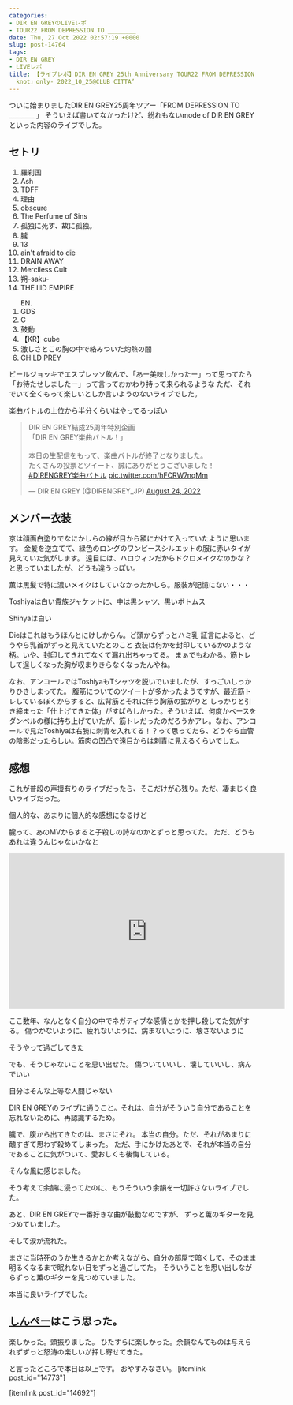 ```yaml
---
categories:
- DIR EN GREYのLIVEレポ
- TOUR22 FROM DEPRESSION TO ________
date: Thu, 27 Oct 2022 02:57:19 +0000
slug: post-14764
tags:
- DIR EN GREY
- LIVEレポ
title: 【ライブレポ】DIR EN GREY 25th Anniversary TOUR22 FROM DEPRESSION TO ________ -「a
  knot」only- 2022_10_25@CLUB CITTA’
---
```


ついに始まりましたDIR EN GREY25周年ツアー「FROM DEPRESSION TO ________ 」
そういえば書いてなかったけど、紛れもないmode of DIR EN GREYといった内容のライブでした。

<h2>セトリ</h2>
<ol>
<li>羅刹国</li>
<li>Ash</li>
<li>TDFF</li>
<li>理由</li>
<li>obscure</li>
<li>The Perfume of Sins</li>
<li>孤独に死す、故に孤独。</li>
<li>朧</li>
<li>13</li>
<li>ain't afraid to die</li>
<li>DRAIN AWAY</li>
<li>Merciless Cult</li>
<li>朔-saku-</li>
<li>THE IIID EMPIRE</li>
</ol>

<ol>
EN.
<li>GDS</li>
<li>C</li>
<li>鼓動</li>
<li>【KR】cube</li>
<li>激しさとこの胸の中で絡みついた灼熱の闇</li>
<li>CHILD PREY</li>
</ol>

ビールジョッキでエスプレッソ飲んで、「あー美味しかったー」って思ってたら「お待たせしましたー」って言っておかわり持って来られるような
ただ、それでいて全くもって楽しいとしか言いようのないライブでした。

楽曲バトルの上位から半分くらいはやってるっぽい
<blockquote class="twitter-tweet"><p lang="ja" dir="ltr">DIR EN GREY結成25周年特別企画<br>「DIR EN GREY楽曲バトル！」<br><br>本日の生配信をもって、楽曲バトルが終了となりました。<br>たくさんの投票とツイート、誠にありがとうございました！<a href="https://twitter.com/hashtag/DIRENGREY%E6%A5%BD%E6%9B%B2%E3%83%90%E3%83%88%E3%83%AB?src=hash&amp;ref_src=twsrc%5Etfw">#DIRENGREY楽曲バトル</a> <a href="https://t.co/hFCRW7nqMm">pic.twitter.com/hFCRW7nqMm</a></p>&mdash; DIR EN GREY (@DIRENGREY_JP) <a href="https://twitter.com/DIRENGREY_JP/status/1562432353724538880?ref_src=twsrc%5Etfw">August 24, 2022</a></blockquote> <script async src="https://platform.twitter.com/widgets.js" charset="utf-8"></script>


<h2>メンバー衣装</h2>
京は顔面白塗りでなにかしらの線が目から額にかけて入っていたように思います。
金髪を逆立てて、緑色のロングのワンピースシルエットの服に赤いタイが見えていた気がします。
遠目には、ハロウィンだからドクロメイクなのかな？と思っていましたが、どうも違うっぽい。

薫は黒髪で特に濃いメイクはしていなかったかしら。服装が記憶にない・・・

Toshiyaは白い貴族ジャケットに、中は黒シャツ、黒いボトムス

Shinyaは白い

Dieはこれはもうほんとにけしからん。ど頭からずっとハミ乳
証言によると、どうやら乳首がずっと見えていたとのこと
衣装は何かを封印しているかのような柄。いや、封印してきれてなくて漏れ出ちゃってる。
まぁでもわかる。筋トレして逞しくなった胸が収まりきらなくなったんやね。

なお、アンコールではToshiyaもTシャツを脱いでいましたが、すっごいしっかりひきしまってた。
腹筋についてのツイートが多かったようですが、最近筋トレしているぼくからすると、広背筋とそれに伴う胸筋の拡がりと
しっかりと引き締まった「仕上げてきた体」がすばらしかった。そういえば、何度かベースをダンベルの様に持ち上げていたが、筋トレだったのだろうかアレ。なお、アンコールで見たToshiyaは右腕に刺青を入れてる！？って思ってたら、どうやら血管の陰影だったらしい。筋肉の凹凸で遠目からは刺青に見えるくらいでした。


<h2>感想</h2>
これが普段の声援有りのライブだったら、そこだけが心残り。ただ、凄まじく良いライブだった。

個人的な、あまりに個人的な感想になるけど

朧って、あのMVからすると子殺しの詩なのかとずっと思ってた。
ただ、どうもあれは違うんじゃないかなと

<iframe width="560" height="315" src="https://www.youtube.com/embed/IGdFAQz35Vc?start=143" title="YouTube video player" frameborder="0" allow="accelerometer; autoplay; clipboard-write; encrypted-media; gyroscope; picture-in-picture" allowfullscreen></iframe>

ここ数年、なんとなく自分の中でネガティブな感情とかを押し殺してた気がする。
傷つかないように、疲れないように、病まないように、壊さないように

そうやって過ごしてきた

でも、そうじゃないことを思い出せた。
傷ついていいし、壊していいし、病んでいい

自分はそんな上等な人間じゃない

DIR EN GREYのライブに通うこと。それは、自分がそういう自分であることを忘れないために、再認識するため。

朧で、腹から出てきたのは、まさにそれ。
本当の自分。ただ、それがあまりに醜すぎて思わず殺めてしまった。
ただ、手にかけたあとで、それが本当の自分であることに気がついて、愛おしくも後悔している。

そんな風に感じました。


そう考えて余韻に浸ってたのに、もうそういう余韻を一切許さないライブでした。

あと、DIR EN GREYで一番好きな曲が鼓動なのですが、
ずっと薫のギターを見つめていました。

そして涙が流れた。

まさに当時死のうか生きるかとか考えながら、自分の部屋で暗くして、そのまま明るくなるまで眠れない日をずっと過ごしてた。
そういうことを思い出しながらずっと薫のギターを見つめていました。

本当に良いライブでした。

<h2><a href="https://twitter.com/s_s_p_y">しんぺー</a>はこう思った。</h2>
楽しかった。頭振りました。
ひたすらに楽しかった。余韻なんてものは与えられずずっと怒涛の楽しいが押し寄せてきた。

と言ったところで本日は以上です。
おやすみなさい。
[itemlink post_id="14773"]

[itemlink post_id="14692"]